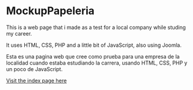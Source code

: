 # MockupPapeleria

This is a web page that i made as a test for a local company while studing my career.

It uses HTML, CSS, PHP and a little bit of JavaScript, also using Joomla.

Esta es una pagina web que cree como prueba para una empresa de la localidad cuando estaba estudiando la carrera, usando HTML, CSS, PHP y un poco de JavaScript.

[Visit the index page here](https://cerecero.github.io/MockupPapeleria/)

